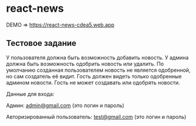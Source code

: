 # react-news
DEMO => https://react-news-cdea5.web.app

## Тестовое задание

У пользователя должна быть возможность добавить новость. У админа должна быть
возможность одобрить новость или удалить. По умолчанию созданная
пользователем новость не является одобренной, но сам создатель её видит.
Гость должен видеть только одобренные админом новости. Гость не может создавать
или одобрять новости.

Данные для входа:

Админ: admin@gmail.com (это логин и пароль)

Авторизированный пользователь: test@gmail.com (это логин и пароль)
